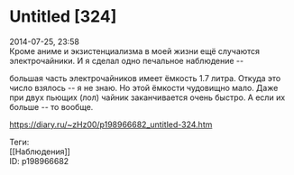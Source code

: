 Untitled [324]
===============

   
 2014-07-25, 23:58   
  Кроме аниме и экзистенциализма в моей жизни ещё случаются электрочайники. И я сделал одно печальное наблюдение --   
   
 большая часть электрочайников имеет ёмкость 1.7 литра. Откуда это число взялось -- я не знаю. Но этой ёмкости чудовищно мало. Даже при двух пьющих (лол) чайник заканчивается очень быстро. А если их больше -- то вообще.   
    
 <https://diary.ru/~zHz00/p198966682_untitled-324.htm>   
   
 Теги:   
 [[Наблюдения]]   
 ID: p198966682
